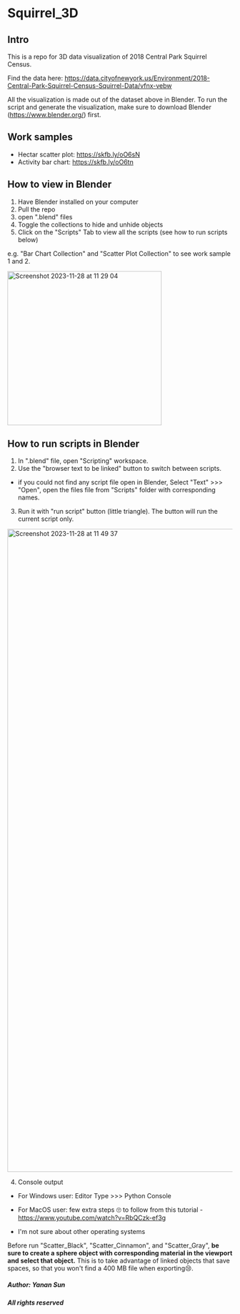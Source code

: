 # Squirrel_3D

## Intro
This is a repo for 3D data visualization of 2018 Central Park Squirrel Census. 

Find the data here: https://data.cityofnewyork.us/Environment/2018-Central-Park-Squirrel-Census-Squirrel-Data/vfnx-vebw

All the visualization is made out of the dataset above in Blender. To run the script and generate the visualization, make sure to download Blender (https://www.blender.org/) first.

## Work samples
- Hectar scatter plot: https://skfb.ly/oO6sN
- Activity bar chart: https://skfb.ly/oO6tn

## How to view in Blender
1. Have Blender installed on your computer
2. Pull the repo
3. open ".blend" files
4. Toggle the collections to hide and unhide objects
5. Click on the "Scripts" Tab to view all the scripts (see how to run scripts below)

e.g. "Bar Chart Collection" and "Scatter Plot Collection" to see work sample 1 and 2.

<img width="345" alt="Screenshot 2023-11-28 at 11 29 04" src="https://github.com/yanansun0074/squirrel_3D/assets/116763187/2fadb118-a14a-4478-a79d-623b7e7fdbf7">

## How to run scripts in Blender
1. In ".blend" file, open "Scripting" workspace. 
2. Use the "browser text to be linked" button to switch between scripts.
- if you could not find any script file open in Blender, Select "Text" >>> "Open", open the files file from "Scripts" folder with corresponding names.
3. Run it with "run script" button (little triangle). The button will run the current script only.
<img width="1440" alt="Screenshot 2023-11-28 at 11 49 37" src="https://github.com/yanansun0074/squirrel_3D/assets/116763187/7cb40608-2413-488b-bf43-58afa8c29ffd">

4. Console output

- For Windows user: Editor Type >>> Python Console

- For MacOS user: few extra steps 🙄 to follow from this tutorial - https://www.youtube.com/watch?v=RbQCzk-ef3g

- I'm not sure about other operating systems

Before run "Scatter_Black", "Scatter_Cinnamon", and "Scatter_Gray", **be sure to create a sphere object with corresponding material in the viewport and select that object.** This is to take advantage of linked objects that save spaces, so that you won't find a 400 MB file when exporting😢. 












##### Author: Yanan Sun
##### All rights reserved
